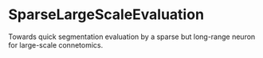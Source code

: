 # SparseLargeScaleEvaluation
Towards quick segmentation evaluation by a sparse but long-range neuron for large-scale connetomics.
